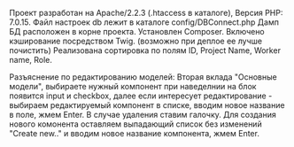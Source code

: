 Проект разработан на Apache/2.2.3 (.htaccess в каталоге), Версия PHP: 7.0.15.
Файл настроек db лежит в каталоге config/DBConnect.php 
Дамп БД расположен в корне проекта.
Установлен Composer.
Включено кэширование посредством Twig. (возможно при деплое ее лучше почистить)
Реализована сортировка по полям ID, Project Name, Worker name, Role.

Разъяснение по редактированию моделей:
Вторая вклада "Основные модели", выбираете нужный компонент при наведелнии на блок появится input и checkbox, 
далее если интересует редактирование - выбираем редактируемый компонент в списке, вводим новое название в поле, жмем Enter. 
В случае удаления ставим галочку.
Для создания нового комонента оставляем выпадающий список без изменений "Create new.." и вводим новое название компонента, жмем Enter.